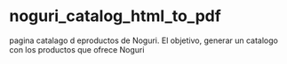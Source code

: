 # noguri_catalog_html_to_pdf
pagina catalago d eproductos de Noguri. El objetivo, generar un catalogo con los productos que ofrece Noguri
